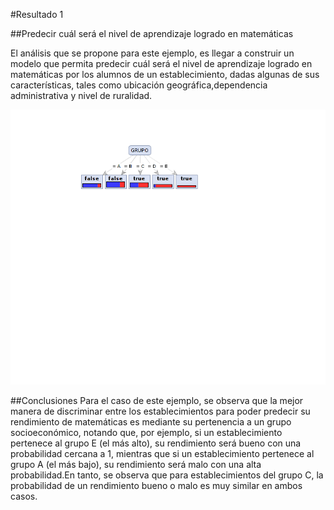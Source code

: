 #Resultado 1

##Predecir cuál será el nivel de aprendizaje logrado en matemáticas

El análisis que se propone para este ejemplo, es llegar a construir un modelo que permita predecir cuál será el nivel de aprendizaje logrado en matemáticas por los alumnos de un establecimiento, dadas algunas de sus características, tales como ubicación geográfica,dependencia administrativa y nivel de ruralidad.

![MER Logo](Resultado1.png)

##Conclusiones
Para el caso de este ejemplo, se observa que la mejor manera de discriminar entre los establecimientos para poder predecir su rendimiento  de matemáticas es mediante su pertenencia a un grupo socioeconómico, notando que, por ejemplo, si un establecimiento pertenece al grupo E (el más alto), su rendimiento será bueno con una probabilidad cercana a 1, mientras que si un establecimiento pertenece al grupo A (el más bajo), su rendimiento será malo con una alta probabilidad.En tanto, se observa que para establecimientos del grupo C, la probabilidad de un rendimiento bueno o malo es muy similar en ambos casos.
